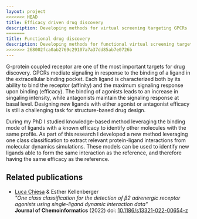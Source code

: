 ```yaml
---
layout: project
<<<<<<< HEAD
title: Efficacy driven drug discovery
description: Developing methods for virtual screening targeting GPCRs
=======
title: Functional drug discovery
description: Developing methods for functional virtual screening targeting GPCRs
>>>>>>> 268002fca0ab2769c29107a7a37dd85ab7e0726b
---
```


G-protein coupled receptor are one of the most important targets for drug discovery.
GPCRs mediate signaling in response to the binding of a ligand in the extracellular binding pocket.
Each ligand is characterized both by its ability to bind the receptor (affinity) and the maximum signaling response upon binding (efficacy).
The binding of agonists leads to an increase in singaling intensity, while antagonists maintain the signaling response at basal level.
Designing new ligands with either agonist or antagonist efficacy is still a challenging task for structure-based drug design.

During my PhD I studied knowledge-based method leveraging the binding mode of ligands with a known efficacy to identify other molecules with the same profile.
As part of this research I developed a new method leveraging one class classification to extract relevant protein-ligand interactions from molecular dynamics simulations.
These models can be used to identify new ligands able to form the same interaction as the reference, and therefore having the same efficacy as the reference.

Related publications
--------------------
* <u>Luca Chiesa</u> & Esther Kellenberger<br/>
*"One class classification for the detection of β2 adrenergic receptor agonists using single-ligand dynamic interaction data"*<br/>
**Journal of Chemoinformatics** (2022) doi: [10.1186/s13321-022-00654-z](https://doi.org/10.1186/s13321-022-00654-z)
